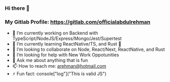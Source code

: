 ### Hi there 👋
### My Gitlab Profile: https://gitlab.com/officialabdulrehman

- 🔭 I’m currently working on Backend with TypeScript/NodeJS/Express/Mongo/Jest/Supertest
- 🌱 I’m currently learning ReactNative/TS, and Rust :crab:
- 👯 I’m looking to collaborate on Node, React/Next, ReactNative, and Rust
- 🤔 I’m looking for help with New Work Oppotunities
- 💬 Ask me about anything that is fun
- 📫 How to reach me: arehman@hotmail.com
- ⚡ Fun fact: console["log"]("This is valid JS")
<!--
**officialabdulrehman/officialabdulrehman** is a ✨ _special_ ✨ repository because its `README.md` (this file) appears on your GitHub profile.

Here are some ideas to get you started:

- 🔭 I’m currently working on ...
- 🌱 I’m currently learning ...
- 👯 I’m looking to collaborate on ...
- 🤔 I’m looking for help with ...
- 💬 Ask me about ...
- 📫 How to reach me: ...
- 😄 Pronouns: ...
- ⚡ Fun fact: ...
-->
